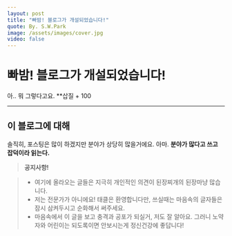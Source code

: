 ```yaml
---
layout: post
title: "빠밤! 블로그가 개설되었습니다!"
quote: By. S.W.Park
image: /assets/images/cover.jpg
video: false
---
```



빠밤! 블로그가 개설되었습니다!
===================


아.. 뭐 그렇다고요. **삽질 + 100

----------


이 블로그에 대해
-------------

솔직히, 포스팅은 많이 하겠지만 분야가 상당히 많을거에요. 아마. **분야가 많다고 쓰고 잡덕이라 읽는다.**

> **공지사항!**

> - 여기에 올라오는 글들은 지극히 개인적인 의견이 된장찌개의 된장마냥 많습니다.
> - 저는 전문가가 아니에요! 태클은 환영합니다만, 쓰실때는 마음속의 글자들은 잠시 삼켜두시고 순화해서 써주세요.
> - 마음속에서 이 글을 보고 충격과 공포가 되실거, 저도 잘 알아요. 그러니 노약자와 어린이는 되도록이면 안보시는게 정신건강에 좋답니다!